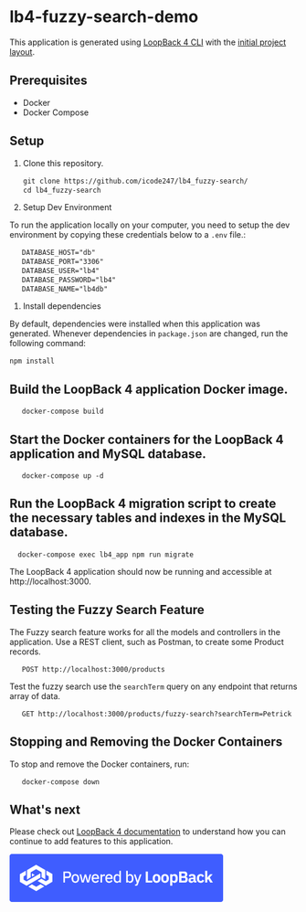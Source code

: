 # lb4-fuzzy-search-demo

This application is generated using [LoopBack 4 CLI](https://loopback.io/doc/en/lb4/Command-line-interface.html) with the
[initial project layout](https://loopback.io/doc/en/lb4/Loopback-application-layout.html).

## Prerequisites

- Docker
- Docker Compose

## Setup

1. Clone this repository.


       git clone https://github.com/icode247/lb4_fuzzy-search/
       cd lb4_fuzzy-search

3. Setup Dev Environment

To run the application locally on your computer, you need to setup the dev environment by copying these credentials below to a `.env` file.:


       DATABASE_HOST="db"
       DATABASE_PORT="3306"
       DATABASE_USER="lb4"
       DATABASE_PASSWORD="lb4"
       DATABASE_NAME="lb4db"


1. Install dependencies

By default, dependencies were installed when this application was generated.
Whenever dependencies in `package.json` are changed, run the following command:

```sh
npm install
```

## Build the LoopBack 4 application Docker image.

       docker-compose build


## Start the Docker containers for the LoopBack 4 application and MySQL database.

       docker-compose up -d

## Run the LoopBack 4 migration script to create the necessary tables and indexes in the MySQL database.

      docker-compose exec lb4_app npm run migrate

The LoopBack 4 application should now be running and accessible at http://localhost:3000.

## Testing the Fuzzy Search Feature
The Fuzzy search feature works for all the models and controllers in the application.
Use a REST client, such as Postman, to create some Product records.

       POST http://localhost:3000/products

Test the fuzzy search use the `searchTerm` query on any endpoint that returns array of data.

       GET http://localhost:3000/products/fuzzy-search?searchTerm=Petrick

## Stopping and Removing the Docker Containers
To stop and remove the Docker containers, run:


       docker-compose down


## What's next

Please check out [LoopBack 4 documentation](https://loopback.io/doc/en/lb4/) to
understand how you can continue to add features to this application.

[![LoopBack](https://github.com/loopbackio/loopback-next/raw/master/docs/site/imgs/branding/Powered-by-LoopBack-Badge-(blue)-@2x.png)](http://loopback.io/)
